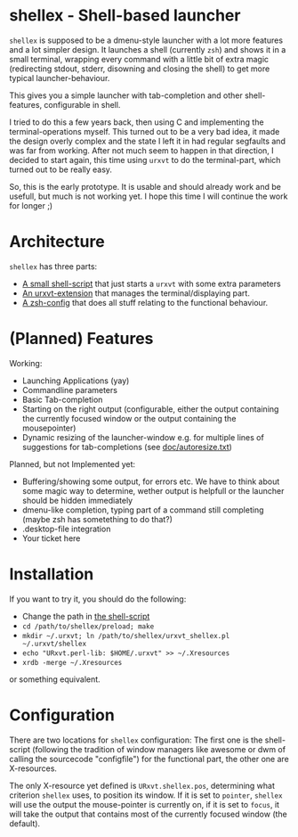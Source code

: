 shellex - Shell-based launcher
==============================

`shellex` is supposed to be a dmenu-style launcher with a lot more features and
a lot simpler design.  It launches a shell (currently `zsh`) and shows it in a
small terminal, wrapping every command with a little bit of extra magic
(redirecting stdout, stderr, disowning and closing the shell) to get more
typical launcher-behaviour.

This gives you a simple launcher with tab-completion and other shell-features,
configurable in shell.

I tried to do this a few years back, then using C and implementing the
terminal-operations myself. This turned out to be a very bad idea, it made the
design overly complex and the state I left it in had regular segfaults and was far
from working. After not much seem to happen in that direction, I decided to
start again, this time using `urxvt` to do the terminal-part, which turned out to
be really easy.

So, this is the early prototype. It is usable and should already work and be
usefull, but much is not working yet. I hope this time I will continue the work
for longer ;)


Architecture
============

`shellex` has three parts:

* [A small shell-script](shellex) that just starts a `urxvt` with some extra
  parameters
* [An urxvt-extension](urxvt_shellex.pl) that manages the terminal/displaying
  part.
* [A zsh-config](zshrc) that does all stuff relating to the functional
  behaviour.


(Planned) Features
==================

Working:
* Launching Applications (yay)
* Commandline parameters
* Basic Tab-completion
* Starting on the right output (configurable, either the output containing the
  currently focused window or the output containing the mousepointer)
* Dynamic resizing of the launcher-window e.g. for multiple lines of
  suggestions for tab-completions (see [doc/autoresize.txt](doc/autoresize.txt))

Planned, but not Implemented yet:
* Buffering/showing some output, for errors etc. We have to think about some
  magic way to determine, wether output is helpfull or the launcher should be
  hidden immediately
* dmenu-like completion, typing part of a command still completing (maybe zsh
  has sometething to do that?)
* .desktop-file integration
* Your ticket here


Installation
============

If you want to try it, you should do the following:
* Change the path in [the shell-script](shellex)
* `cd /path/to/shellex/preload; make`
* `mkdir ~/.urxvt; ln /path/to/shellex/urxvt_shellex.pl ~/.urxvt/shellex`
* `echo "URxvt.perl-lib: $HOME/.urxvt" >> ~/.Xresources`
* `xrdb -merge ~/.Xresources`

or something equivalent.


Configuration
=============

There are two locations for `shellex` configuration: The first one is the
shell-script (following the tradition of window managers like awesome or dwm of
calling the sourcecode "configfile") for the functional part, the other one are
X-resources.

The only X-resource yet defined is `URxvt.shellex.pos`, determining what
criterion `shellex` uses, to position its window. If it is set to `pointer`,
`shellex` will use the output the mouse-pointer is currently on, if it is set
to `focus`, it will take the output that contains most of the currently focused
window (the default).
